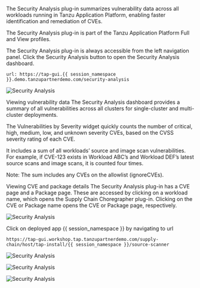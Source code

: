 
The Security Analysis plug-in summarizes vulnerability data across all workloads running in Tanzu Application Platform, enabling faster identification and remediation of CVEs.

The Security Analysis plug-in is part of the Tanzu Application Platform Full and View profiles.

The Security Analysis plug-in is always accessible from the left navigation panel. Click the Security Analysis button to open the Security Analysis dashboard.

```dashboard:open-url
url: https://tap-gui.{{ session_namespace }}.demo.tanzupartnerdemo.com/security-analysis
```

![Security Analysis](images/SA-1.png)

Viewing vulnerability data
The Security Analysis dashboard provides a summary of all vulnerabilities across all clusters for single-cluster and multi-cluster deployments.

The Vulnerabilities by Severity widget quickly counts the number of critical, high, medium, low, and unknown severity CVEs, based on the CVSS severity rating of each CVE.

It includes a sum of all workloads’ source and image scan vulnerabilities. For example, if CVE-123 exists in Workload ABC’s and Workload DEF’s latest source scans and image scans, it is counted four times.

Note: The sum includes any CVEs on the allowlist (ignoreCVEs).

Viewing CVE and package details
The Security Analysis plug-in has a CVE page and a Package page. These are accessed by clicking on a workload name, which opens the Supply Chain Choregrapher plug-in. Clicking on the CVE or Package name opens the CVE or Package page, respectively.

![Security Analysis](images/SA-2.png)

Click on deployed app {{ session_namespace }} by navigating to url

```dashboard:open-url
https://tap-gui.workshop.tap.tanzupartnerdemo.com/supply-chain/host/tap-install/{{ session_namespace }}/source-scanner
```

![Security Analysis](images/SA-3.png)


![Security Analysis](images/SA-4.png)


![Security Analysis](images/SA-5.png)
